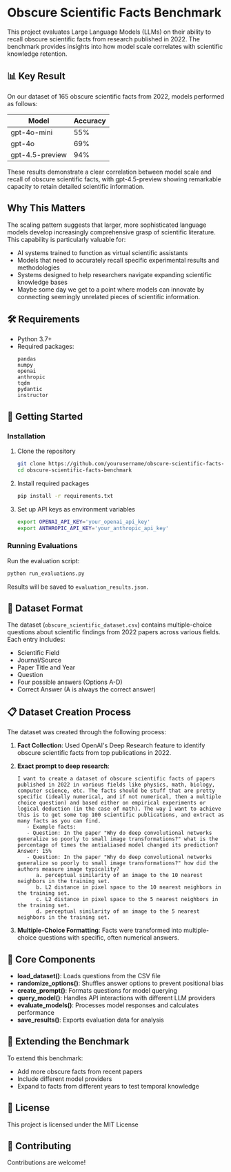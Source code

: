 # Obscure Scientific Facts Benchmark

This project evaluates Large Language Models (LLMs) on their ability to recall obscure scientific facts from research published in 2022. The benchmark provides insights into how model scale correlates with scientific knowledge retention.

## 📊 Key Result

On our dataset of 165 obscure scientific facts from 2022, models performed as follows:

| Model | Accuracy |
|-------|----------|
| gpt-4o-mini | 55% |
| gpt-4o | 69% |
| gpt-4.5-preview | 94% |

These results demonstrate a clear correlation between model scale and recall of obscure scientific facts, with gpt-4.5-preview showing remarkable capacity to retain detailed scientific information.

## Why This Matters

The scaling pattern suggests that larger, more sophisticated language models develop increasingly comprehensive grasp of scientific literature. This capability is particularly valuable for:

- AI systems trained to function as virtual scientific assistants
- Models that need to accurately recall specific experimental results and methodologies
- Systems designed to help researchers navigate expanding scientific knowledge bases
- Maybe some day we get to a point where models can innovate by connecting seemingly unrelated pieces of scientific information.

## 🛠 Requirements

- Python 3.7+
- Required packages:
  ```
  pandas
  numpy
  openai
  anthropic
  tqdm
  pydantic
  instructor
  ```

## 🚀 Getting Started

### Installation

1. Clone the repository
   ```bash
   git clone https://github.com/yourusername/obscure-scientific-facts-benchmark.git
   cd obscure-scientific-facts-benchmark
   ```

2. Install required packages
   ```bash
   pip install -r requirements.txt
   ```

3. Set up API keys as environment variables
   ```bash
   export OPENAI_API_KEY='your_openai_api_key'
   export ANTHROPIC_API_KEY='your_anthropic_api_key'
   ```

### Running Evaluations

Run the evaluation script:
```bash
python run_evaluations.py
```

Results will be saved to `evaluation_results.json`.

## 📝 Dataset Format

The dataset (`obscure_scientific_dataset.csv`) contains multiple-choice questions about scientific findings from 2022 papers across various fields. Each entry includes:

- Scientific Field
- Journal/Source
- Paper Title and Year
- Question
- Four possible answers (Options A-D)
- Correct Answer (A is always the correct answer)

## 📋 Dataset Creation Process

The dataset was created through the following process:

1. **Fact Collection**: Used OpenAI's Deep Research feature to identify obscure scientific facts from top publications in 2022.

2. **Exact prompt to deep research**:
   ```
   I want to create a dataset of obscure scientific facts of papers published in 2022 in various fields like physics, math, biology, computer science, etc. The facts should be stuff that are pretty specific (ideally numerical, and if not numerical, then a multiple choice question) and based either on empirical experiments or logical deduction (in the case of math). The way I want to achieve this is to get some top 100 scientific publications, and extract as many facts as you can find.
      - Example facts:
      - Question: In the paper "Why do deep convolutional networks generalize so poorly to small image transformations?" what is the percentage of times the antialiased model changed its prediction? Answer: 15%
      - Question: In the paper "Why do deep convolutional networks generalize so poorly to small image transformations?" how did the authors measure image typicality?
         a. perceptual similarity of an image to the 10 nearest neighbors in the training set.
         b. L2 distance in pixel space to the 10 nearest neighbors in the training set.
         c. L2 distance in pixel space to the 5 nearest neighbors in the training set.
         d. perceptual similarity of an image to the 5 nearest neighbors in the training set.
   ```

3. **Multiple-Choice Formatting**: Facts were transformed into multiple-choice questions with specific, often numerical answers.

## 🧩 Core Components

- **load_dataset()**: Loads questions from the CSV file
- **randomize_options()**: Shuffles answer options to prevent positional bias
- **create_prompt()**: Formats questions for model querying
- **query_model()**: Handles API interactions with different LLM providers
- **evaluate_models()**: Processes model responses and calculates performance
- **save_results()**: Exports evaluation data for analysis

## 🔄 Extending the Benchmark

To extend this benchmark:
- Add more obscure facts from recent papers
- Include different model providers
- Expand to facts from different years to test temporal knowledge

## 📄 License

This project is licensed under the MIT License

## 👥 Contributing

Contributions are welcome!